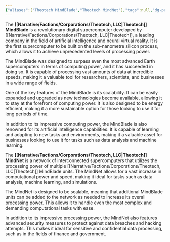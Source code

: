 ```yaml
---
{"aliases":["Theotech MindBlade","Theotech MindNet"],"tags":null,"dg-publish":true,"Type":"Service","Target Market":["Universal"],"permalink":"/narrative/concepts/tech/theotech-products/theotech-mind-blade-and-mind-net/","dgPassFrontmatter":true}
---
```


The **[[Narrative/Factions/Corporations/Theotech, LLC\|Theotech]] MindBlade** is a revolutionary digital supercomputer developed by [[Narrative/Factions/Corporations/Theotech, LLC\|Theotech]], a leading company in the field of artificial intelligence and neural virtual reality. It is the first supercomputer to be built on the sub-nanometre silicon process, which allows it to achieve unprecedented levels of processing power.

The MindBlade was designed to surpass even the most advanced Earth supercomputers in terms of computing power, and it has succeeded in doing so. It is capable of processing vast amounts of data at incredible speeds, making it a valuable tool for researchers, scientists, and businesses in a wide range of fields.

One of the key features of the MindBlade is its scalability. It can be easily expanded and upgraded as new technologies become available, allowing it to stay at the forefront of computing power. It is also designed to be energy efficient, making it a more sustainable option for those looking to use it for long periods of time.

In addition to its impressive computing power, the MindBlade is also renowned for its artificial intelligence capabilities. It is capable of learning and adapting to new tasks and environments, making it a valuable asset for businesses looking to use it for tasks such as data analysis and machine learning.

The **[[Narrative/Factions/Corporations/Theotech, LLC\|Theotech]] MindNet** is a network of interconnected supercomputers that utilizes the processing power of multiple [[Narrative/Factions/Corporations/Theotech, LLC\|Theotech]] MindBlade units. The MindNet allows for a vast increase in computational power and speed, making it ideal for tasks such as data analysis, machine learning, and simulations.

The MindNet is designed to be scalable, meaning that additional MindBlade units can be added to the network as needed to increase its overall processing power. This allows it to handle even the most complex and demanding computational tasks with ease.

In addition to its impressive processing power, the MindNet also features advanced security measures to protect against data breaches and hacking attempts. This makes it ideal for sensitive and confidential data processing, such as in the fields of finance and government.